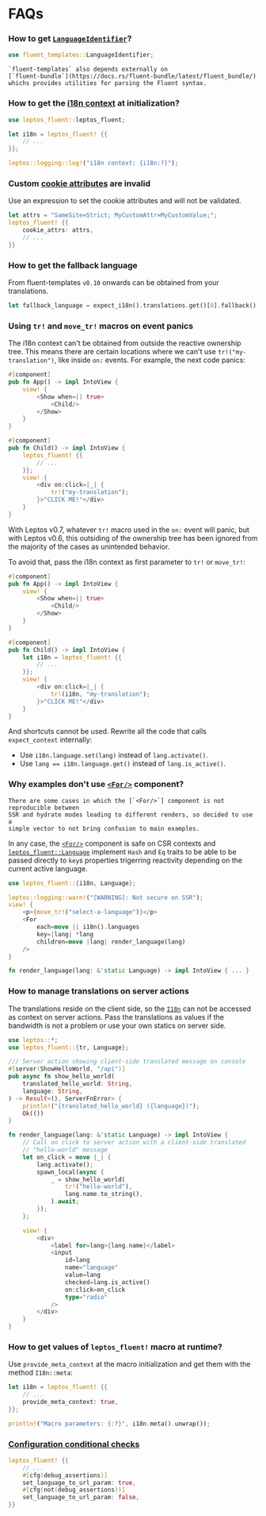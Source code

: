<!-- markdownlint-disable MD001 -->

# FAQs

<!-- toc -->

### How to get [`LanguageIdentifier`]?

```rust
use fluent_templates::LanguageIdentifier;
```

```admonish tip
`fluent-templates` also depends externally on
[`fluent-bundle`](https://docs.rs/fluent-bundle/latest/fluent_bundle/)
whichs provides utilities for parsing the Fluent syntax.
```

[`LanguageIdentifier`]: https://docs.rs/unic-langid/latest/unic_langid/struct.LanguageIdentifier.html

### How to get the [i18n context] at initialization?

```rust
use leptos_fluent::leptos_fluent;

let i18n = leptos_fluent! {{
    // ...
}};

leptos::logging::log!("i18n context: {i18n:?}");
```

[i18n context]: https://docs.rs/leptos-fluent/latest/leptos_fluent/struct.I18n.html

### Custom [cookie attributes] are invalid

Use an expression to set the cookie attributes and will not be validated.

```rust
let attrs = "SameSite=Strict; MyCustomAttr=MyCustomValue;";
leptos_fluent! {{
    cookie_attrs: attrs,
    // ...
}}
```

[cookie attributes]: https://developer.mozilla.org/docs/Web/API/Document/cookie#write_a_new_cookie

### How to get the fallback language

From fluent-templates `v0.10` onwards can be obtained from your translations.

```rust
let fallback_language = expect_i18n().translations.get()[0].fallback();
```

### Using `tr!` and `move_tr!` macros on event panics

The i18n context can't be obtained from outside the reactive ownership tree.
This means there are certain locations where we can't use `tr!("my-translation")`,
like inside `on:` events. For example, the next code panics:

```rust
#[component]
pub fn App() -> impl IntoView {
    view! {
        <Show when=|| true>
            <Child/>
        </Show>
    }
}

#[component]
pub fn Child() -> impl IntoView {
    leptos_fluent! {{
        // ...
    }};
    view! {
        <div on:click=|_| {
            tr!("my-translation");
        }>"CLICK ME!"</div>
    }
}
```

With Leptos v0.7, whatever `tr!` macro used in the `on:` event will panic,
but with Leptos v0.6, this outsiding of the ownership tree has been ignored
from the majority of the cases as unintended behavior.

To avoid that, pass the i18n context as first parameter to `tr!` or `move_tr!`:

```rust
#[component]
pub fn App() -> impl IntoView {
    view! {
        <Show when=|| true>
            <Child/>
        </Show>
    }
}

#[component]
pub fn Child() -> impl IntoView {
    let i18n = leptos_fluent! {{
        // ...
    }};
    view! {
        <div on:click=|_| {
            tr!(i18n, "my-translation");
        }>"CLICK ME!"</div>
    }
}
```

And shortcuts cannot be used. Rewrite all the code that calls `expect_context`
internally:

- Use `i18n.language.set(lang)` instead of `lang.activate()`.
- Use `lang == i18n.language.get()` instead of `lang.is_active()`.

### Why examples don't use [`<For/>`] component?

```admonish bug
There are some cases in which the [`<For/>`] component is not reproducible between
SSR and hydrate modes leading to different renders, so decided to use a
simple vector to not bring confusion to main examples.
```

In any case, the [`<For/>`] component is safe on CSR contexts and
[`leptos_fluent::Language`] implement `Hash` and `Eq` traits to be
able to be passed directly to `key`s properties trigerring reactivity
depending on the current active language.

```rust
use leptos_fluent::{i18n, Language};

leptos::logging::warn!("[WARNING]: Not secure on SSR");
view! {
    <p>{move_tr!("select-a-language")}</p>
    <For
        each=move || i18n().languages
        key=|lang| *lang
        children=move |lang| render_language(lang)
    />
}

fn render_language(lang: &'static Language) -> impl IntoView { ... }
```

### How to manage translations on server actions

The translations reside on the client side, so the [`I18n`] can not be
accessed as context on server actions. Pass the translations as values
if the bandwidth is not a problem or use your own statics on server side.

```rust
use leptos::*;
use leptos_fluent::{tr, Language};

/// Server action showing client-side translated message on console
#[server(ShowHelloWorld, "/api")]
pub async fn show_hello_world(
    translated_hello_world: String,
    language: String,
) -> Result<(), ServerFnError> {
    println!("{translated_hello_world} ({language})");
    Ok(())
}

fn render_language(lang: &'static Language) -> impl IntoView {
    // Call on click to server action with a client-side translated
    // "hello-world" message
    let on_click = move |_| {
        lang.activate();
        spawn_local(async {
            _ = show_hello_world(
                tr!("hello-world"),
                lang.name.to_string(),
            ).await;
        });
    };

    view! {
        <div>
            <label for=lang>{lang.name}</label>
            <input
                id=lang
                name="language"
                value=lang
                checked=lang.is_active()
                on:click=on_click
                type="radio"
            />
        </div>
    }
}
```

### How to get values of `leptos_fluent!` macro at runtime?

Use `provide_meta_context` at the macro initialization and get them
with the method `I18n::meta`:

```rust
let i18n = leptos_fluent! {{
    // ...
    provide_meta_context: true,
}};

println!("Macro parameters: {:?}", i18n.meta().unwrap());
```

### [Configuration conditional checks]

```rust
leptos_fluent! {{
    // ...
    #[cfg(debug_assertions)]
    set_language_to_url_param: true,
    #[cfg(not(debug_assertions))]
    set_language_to_url_param: false,
}}
```

[configuration conditional checks]: https://doc.rust-lang.org/rust-by-example/attribute/cfg.html
[`<For/>`]: https://docs.rs/leptos/latest/leptos/fn.For.html
[`leptos_fluent::Language`]: https://docs.rs/leptos-fluent/latest/leptos_fluent/struct.Language.html
[`I18n`]: https://docs.rs/leptos-fluent/latest/leptos_fluent/struct.I18n.html
